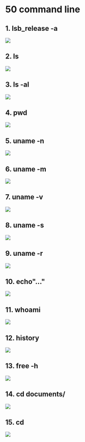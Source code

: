 <h1>50 command line</h1>
<h2>1. lsb_release -a</h2>
<img src = https://github.com/user-attachments/assets/0670bbfd-399e-4037-9819-975a4daeb6c2/>

<h2>2. ls</h2>
<img src = https://github.com/user-attachments/assets/6e46133c-06b5-4acd-b6be-c99d75628857/>

<h2>3. ls -al</h2>
<img src = https://github.com/user-attachments/assets/144ae87c-5f08-41dc-9d90-3161480d142e/>

<h2>4. pwd</h2>
<img src = https://github.com/user-attachments/assets/43fb6d4c-b698-4a3f-af20-a11dd3be4398/>
   
<h2>5. uname -n</h2>
 <img src = https://github.com/user-attachments/assets/f5f1d7a3-778f-4748-97ff-001c7b4310dc/>

<h2>6. uname -m</h2>
 <img src = https://github.com/user-attachments/assets/0b261c05-1334-4cf9-b51f-c1c70554ff96/>

<h2>7. uname -v</h2>
 <img src = https://github.com/user-attachments/assets/eed32164-c45c-48de-b506-0ed4a8e1f22c/>

<h2>8. uname -s</h2>
 <img src = https://github.com/user-attachments/assets/00554c68-365b-4c01-841f-d35e504b9c87/>

<h2>9. uname -r</h2>
 <img src = https://github.com/user-attachments/assets/448e71bc-643c-419f-9362-e5948dc45afe/>

 <h2>10. echo"..."</h2>
 <img src = https://github.com/user-attachments/assets/fb771c8a-c741-4561-b4c5-98f6a8e2418b/>

 <h2>11. whoami</h2>
 <img src = https://github.com/user-attachments/assets/ff27dc02-3cfa-43b6-9935-02af3532f9a8/>

  <h2>12. history</h2>
 <img src = https://github.com/user-attachments/assets/616cbd24-b2d4-4c9f-bc3a-b62bf7cea7de/>

  <h2>13. free -h</h2>
 <img src = https://github.com/user-attachments/assets/3af78ad7-a3fc-482c-9533-ce78264fb849/>

  <h2>14. cd documents/</h2>
 <img src = https://github.com/user-attachments/assets/9e90f936-fd54-413a-a815-382901c3a776/>

 <h2> 15. cd</h2>
 <img src = https://github.com/user-attachments/assets/ec3358ff-bb14-4ee7-a018-4ab443827d10/>




